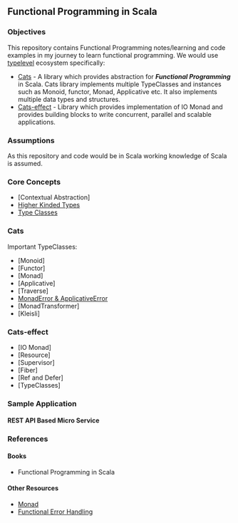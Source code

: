 ## Functional Programming in Scala

### Objectives
This repository contains Functional Programming notes/learning and code examples in my journey to learn functional programming. We would use [typelevel](https://typelevel.org/) ecosystem specifically:
* [Cats](https://typelevel.org/cats/index.html) - A library which provides abstraction for ***Functional Programming*** in Scala. Cats library implements multiple TypeClasses and instances such as Monoid, functor, Monad, Applicative etc. It also implements multiple data types and structures.
* [Cats-effect](https://typelevel.org/cats-effect/) - Library which provides implementation of IO Monad and provides building blocks to write concurrent, parallel and scalable applications. 

### Assumptions
As this repository and code would be in Scala working knowledge of Scala is assumed.

### Core Concepts
* [Contextual Abstraction]
* [Higher Kinded Types](https://github.com/satishThakur/functional-programming/blob/main/docs/HKT.md)
* [Type Classes](https://github.com/satishThakur/functional-programming/blob/main/docs/TypeClasses.md)

### Cats
Important TypeClasses:
* [Monoid]
* [Functor]
* [Monad]
* [Applicative]
* [Traverse]
* [MonadError & ApplicativeError](https://github.com/satishThakur/functional-programming/blob/main/docs/cats/MonadError.md)
* [MonadTransformer]
* [Kleisli]

### Cats-effect
* [IO Monad]
* [Resource]
* [Supervisor]
* [Fiber]
* [Ref and Defer]
* [TypeClasses]

### Sample Application
#### REST API Based Micro Service

### References
#### Books
* Functional Programming in Scala

#### Other Resources
* [Monad](https://kubuszok.com/2018/different-ways-to-understand-a-monad/#monad)
* [Functional Error Handling](https://guillaumebogard.dev/posts/functional-error-handling/)

